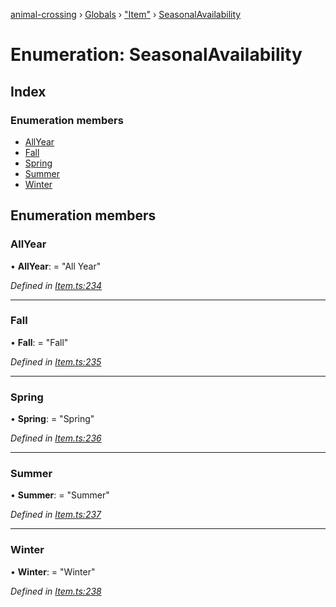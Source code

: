 [animal-crossing](../README.md) › [Globals](../globals.md) › ["Item"](../modules/_item_.md) › [SeasonalAvailability](_item_.seasonalavailability.md)

# Enumeration: SeasonalAvailability

## Index

### Enumeration members

* [AllYear](_item_.seasonalavailability.md#allyear)
* [Fall](_item_.seasonalavailability.md#fall)
* [Spring](_item_.seasonalavailability.md#spring)
* [Summer](_item_.seasonalavailability.md#summer)
* [Winter](_item_.seasonalavailability.md#winter)

## Enumeration members

###  AllYear

• **AllYear**: = "All Year"

*Defined in [Item.ts:234](https://github.com/Norviah/animal-crossing/blob/0850a1e/module/types/Item.ts#L234)*

___

###  Fall

• **Fall**: = "Fall"

*Defined in [Item.ts:235](https://github.com/Norviah/animal-crossing/blob/0850a1e/module/types/Item.ts#L235)*

___

###  Spring

• **Spring**: = "Spring"

*Defined in [Item.ts:236](https://github.com/Norviah/animal-crossing/blob/0850a1e/module/types/Item.ts#L236)*

___

###  Summer

• **Summer**: = "Summer"

*Defined in [Item.ts:237](https://github.com/Norviah/animal-crossing/blob/0850a1e/module/types/Item.ts#L237)*

___

###  Winter

• **Winter**: = "Winter"

*Defined in [Item.ts:238](https://github.com/Norviah/animal-crossing/blob/0850a1e/module/types/Item.ts#L238)*
